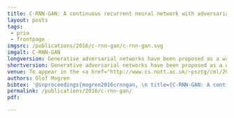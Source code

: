 ```yaml
---
title: C-RNN-GAN: A continuous recurrent neural network with adversarial training
layout: posts
tags:
 - prio
 - frontpage
imgsrc: /publications/2016/c-rnn-gan/c-rnn-gan.svg
imgalt: C-RNN-GAN
longversion: Generative adversarial networks have been proposed as a way of efficiently training deep generative neural networks. We propose a generative adversarial model that works on continuous sequential data, and apply it by training it on a collection of classical music. We conclude that it generates music that sounds better and better as the model is trained, report statistics on generated music, and let the reader judge the quality by downloading the generated songs.</p><h2>Generated music samples</h2><p>Samples of generated music can be downloaded from <a href="https://github.com/olofmogren/c-rnn-gan-samples/">https://github.com/olofmogren/c-rnn-gan-samples/</a></p><h2>Source code</h2><p>The source code used for the experiments can be downloaded from <a href="https://github.com/olofmogren/c-rnn-gan/">https://github.com/olofmogren/c-rnn-gan/</a>.
shortversion: Generative adversarial networks have been proposed as a way of efficiently training deep generative neural networks. We propose a generative adversarial model that works on continuous sequential data, and apply it by training it on a collection of classical music. We conclude that it generates music that sounds better and better as the model is trained, report statistics on generated music, and let the reader judge the quality by downloading the generated songs.
venue: To appear in the <a href="http://www.cs.nott.ac.uk/~psztg/cml/2016/index.html">Constructive Machine Learning Workshop (CML) at NIPS 2016</a> in Barcelona, Spain, December 10.
authors: Olof Mogren
bibtex: '@inproceedings{mogren2016crnngan, \n title={C-RNN-GAN: A continuous recurrent neural network with adversarial training}, \n author={Olof Mogren}, \n booktitle={Constructive Machine Learning Workshop (CML) at NIPS 2016}, \n pages={1}, \n year={2016}}'
permalink: /publications/2016/c-rnn-gan/
pdf: 

---
```

